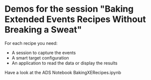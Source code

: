 # Demos for the session "Baking Extended Events Recipes Without Breaking a Sweat"

For each recipe you need:

- A session to capture the events
- A smart target configuration
- An application to read the data or display the results

Have a look at the ADS Notebook BakingXERecipes.ipynb